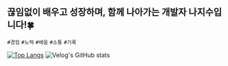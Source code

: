 ## 끊임없이 배우고 성장하며, 함께 나아가는 개발자 나지수입니다!🍀
`#경험` `#노력` `#배움` `#소통` `#기록` 
 
[![Top Langs](https://github-readme-stats.vercel.app/api/top-langs/?username=naji2-2)](https://github.com/anuraghazra/github-readme-stats)
![Velog's GitHub stats](https://velog-readme-stats.vercel.app/api?name=naji2-2)


<!--
**naji2-2/naji2-2** is a ✨ _special_ ✨ repository because its `README.md` (this file) appears on your GitHub profile.

Here are some ideas to get you started:

- 🔭 I’m currently working on ...
- 🌱 I’m currently learning ...
- 👯 I’m looking to collaborate on ...
- 🤔 I’m looking for help with ...
- 💬 Ask me about ...
- 📫 How to reach me: ...
- 😄 Pronouns: ...
- ⚡ Fun fact: ...
-->
